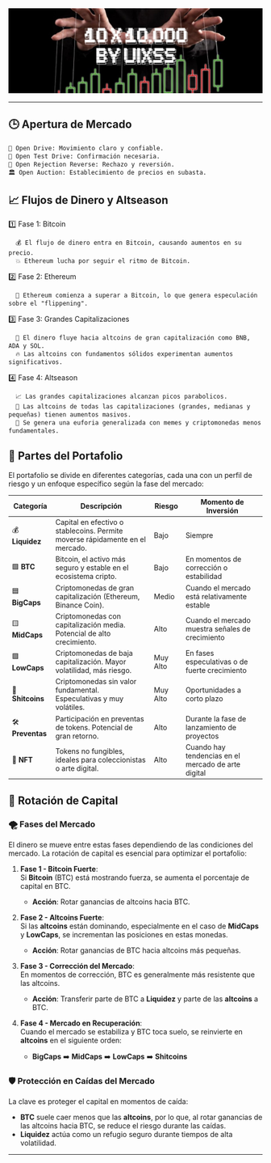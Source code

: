  <img src="./banner.jpg" alt="ig">

---

## 🕒 Apertura de Mercado

    🚀 Open Drive: Movimiento claro y confiable.
    🔄 Open Test Drive: Confirmación necesaria.
    🔁 Open Rejection Reverse: Rechazo y reversión.
    🏛 Open Auction: Establecimiento de precios en subasta.

## 📈 Flujos de Dinero y Altseason
  1️⃣ Fase 1: Bitcoin
  
      💰 El flujo de dinero entra en Bitcoin, causando aumentos en su precio.
      💥 Ethereum lucha por seguir el ritmo de Bitcoin.
  
  2️⃣ Fase 2: Ethereum
  
      🚀 Ethereum comienza a superar a Bitcoin, lo que genera especulación sobre el "flippening".
  
  3️⃣ Fase 3: Grandes Capitalizaciones
  
      💸 El dinero fluye hacia altcoins de gran capitalización como BNB, ADA y SOL.
      🔥 Las altcoins con fundamentos sólidos experimentan aumentos significativos.
  
  4️⃣ Fase 4: Altseason
  
      📈 Las grandes capitalizaciones alcanzan picos parabolicos.
      🤑 Las altcoins de todas las capitalizaciones (grandes, medianas y pequeñas) tienen aumentos masivos.
      💬 Se genera una euforia generalizada con memes y criptomonedas menos fundamentales.

  ## 🧩 Partes del Portafolio

El portafolio se divide en diferentes categorías, cada una con un perfil de riesgo y un enfoque específico según la fase del mercado:

| **Categoría**   | **Descripción**                                                                 | **Riesgo**    | **Momento de Inversión** |
|-----------------|---------------------------------------------------------------------------------|---------------|--------------------------|
| 💰 **Liquidez** | Capital en efectivo o stablecoins. Permite moverse rápidamente en el mercado.   | Bajo          | Siempre                  |
| 🟩 **BTC**      | Bitcoin, el activo más seguro y estable en el ecosistema cripto.                | Bajo          | En momentos de corrección o estabilidad |
| 🟦 **BigCaps**  | Criptomonedas de gran capitalización (Ethereum, Binance Coin).                  | Medio         | Cuando el mercado está relativamente estable |
| 🟨 **MidCaps**  | Criptomonedas con capitalización media. Potencial de alto crecimiento.         | Alto          | Cuando el mercado muestra señales de crecimiento |
| 🟪 **LowCaps**  | Criptomonedas de baja capitalización. Mayor volatilidad, más riesgo.            | Muy Alto      | En fases especulativas o de fuerte crecimiento |
| 🛑 **Shitcoins**| Criptomonedas sin valor fundamental. Especulativas y muy volátiles.            | Muy Alto      | Oportunidades a corto plazo |
| 🛠️ **Preventas**| Participación en preventas de tokens. Potencial de gran retorno.               | Alto          | Durante la fase de lanzamiento de proyectos |
| 🎨 **NFT**      | Tokens no fungibles, ideales para coleccionistas o arte digital.                | Alto          | Cuando hay tendencias en el mercado de arte digital |

  ## 🔁 Rotación de Capital
  
  ### 🌪️ Fases del Mercado
  
  El dinero se mueve entre estas fases dependiendo de las condiciones del mercado. La rotación de capital es esencial para optimizar el portafolio:
  
  1. **Fase 1 - Bitcoin Fuerte**:  
     Si **Bitcoin** (BTC) está mostrando fuerza, se aumenta el porcentaje de capital en BTC.
     - **Acción**: Rotar ganancias de altcoins hacia BTC.
  
  2. **Fase 2 - Altcoins Fuerte**:  
     Si las **altcoins** están dominando, especialmente en el caso de **MidCaps** y **LowCaps**, se incrementan las posiciones en estas monedas.
     - **Acción**: Rotar ganancias de BTC hacia altcoins más pequeñas.
  
  3. **Fase 3 - Corrección del Mercado**:  
     En momentos de corrección, BTC es generalmente más resistente que las altcoins.
     - **Acción**: Transferir parte de BTC a **Liquidez** y parte de las **altcoins** a BTC.
  
  4. **Fase 4 - Mercado en Recuperación**:  
     Cuando el mercado se estabiliza y BTC toca suelo, se reinvierte en **altcoins** en el siguiente orden:
     - **BigCaps** ➡️ **MidCaps** ➡️ **LowCaps** ➡️ **Shitcoins**
  
  ### 🛡️ Protección en Caídas del Mercado
  
  La clave es proteger el capital en momentos de caída:
  
  - **BTC** suele caer menos que las **altcoins**, por lo que, al rotar ganancias de las altcoins hacia BTC, se reduce el riesgo durante las caídas.
  - **Liquidez** actúa como un refugio seguro durante tiempos de alta volatilidad.


---



